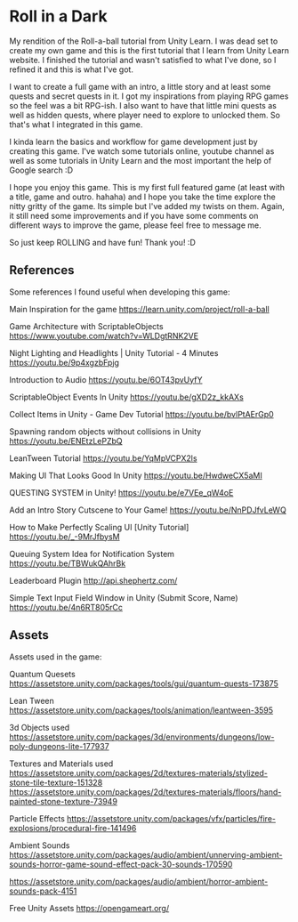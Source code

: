 # Roll in a Dark

My rendition of the Roll-a-ball tutorial from Unity Learn.
I was dead set to create my own game and this is the first tutorial that I learn from Unity Learn website. I finished the tutorial and wasn't satisfied to what I've done, so I refined it and this is what I've got.

I want to create a full game with an intro, a little story and at least some quests and secret quests in it. I got my inspirations from playing RPG games so the feel was a bit RPG-ish. I also want to have that little mini quests as well as hidden quests, where player need to explore to unlocked them. So that's what I integrated in this game. 

I kinda learn the basics and workflow for game development just by creating this game. I've watch some tutorials online, youtube channel as well as some tutorials in Unity Learn and the most important the help of Google search :D

I hope you enjoy this game. This is my first full featured game (at least with a title, game and outro. hahaha) and I hope you take the time explore the nitty gritty of the game. Its simple but I've added my twists on them. Again, it still need some improvements and if you have some comments on different ways to improve the game, please feel free to message me.

So just keep ROLLING and have fun! Thank you! :D

## References


Some references I found useful when developing this game:

Main Inspiration for the game
https://learn.unity.com/project/roll-a-ball

Game Architecture with ScriptableObjects
https://www.youtube.com/watch?v=WLDgtRNK2VE

Night Lighting and Headlights | Unity Tutorial - 4 Minutes
https://youtu.be/9p4xgzbFpjg

Introduction to Audio
https://youtu.be/6OT43pvUyfY

ScriptableObject Events In Unity
https://youtu.be/gXD2z_kkAXs

Collect Items in Unity - Game Dev Tutorial
https://youtu.be/bvlPtAErGp0

Spawning random objects without collisions in Unity
https://youtu.be/ENEtzLePZbQ

LeanTween Tutorial
https://youtu.be/YqMpVCPX2ls

Making UI That Looks Good In Unity
https://youtu.be/HwdweCX5aMI

QUESTING SYSTEM in Unity!
https://youtu.be/e7VEe_qW4oE

Add an Intro Story Cutscene to Your Game!
https://youtu.be/NnPDJfvLeWQ

How to Make Perfectly Scaling UI [Unity Tutorial]
https://youtu.be/_-9MrJfbysM

Queuing System Idea for Notification System
https://youtu.be/TBWukQAhrBk

Leaderboard Plugin
http://api.shephertz.com/

Simple Text Input Field Window in Unity (Submit Score, Name)
https://youtu.be/4n6RT805rCc

## Assets

Assets used in the game:

Quantum Quesets
https://assetstore.unity.com/packages/tools/gui/quantum-quests-173875

Lean Tween
https://assetstore.unity.com/packages/tools/animation/leantween-3595

3d Objects used
https://assetstore.unity.com/packages/3d/environments/dungeons/low-poly-dungeons-lite-177937

Textures and Materials used
https://assetstore.unity.com/packages/2d/textures-materials/stylized-stone-tile-texture-151328
https://assetstore.unity.com/packages/2d/textures-materials/floors/hand-painted-stone-texture-73949

Particle Effects
https://assetstore.unity.com/packages/vfx/particles/fire-explosions/procedural-fire-141496

Ambient Sounds
https://assetstore.unity.com/packages/audio/ambient/unnerving-ambient-sounds-horror-game-sound-effect-pack-30-sounds-170590

https://assetstore.unity.com/packages/audio/ambient/horror-ambient-sounds-pack-4151

Free Unity Assets
https://opengameart.org/
